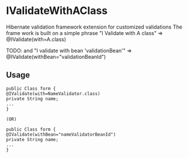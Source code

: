 # IValidateWithAClass
Hibernate validation framework extension for customized validations
The frame work is built on a simple phrase "I Validate with A class" => @IValidate(with=A.class)

TODO: and "I validate with bean 'validationBean'" => @IValidate(withBean="validationBeanId")
## Usage
```
public Class form {
@IValidate(with=NameValidator.class)
private String name;
...
}

(OR)

public Class form {
@IValidate(withBean="nameValidatorBeanId")
private String name;
...
}
```
